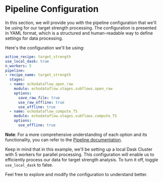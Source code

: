 # Pipeline Configuration
In this section, we will provide you with the pipeline configuration that we'll be using for our target strength processing. The configuration is presented in YAML format, which is a structured and human-readable way to define settings for data processing.

Here's the configuration we'll be using:

```yaml
active_recipe: target_strength 
use_local_dask: true
n_workers: 5
pipeline:
- recipe_name: target_strength
  stages:
  - name: echodataflow_open_raw
    module: echodataflow.stages.subflows.open_raw
    options:
      save_raw_file: true
      use_raw_offline: true
      use_offline: true
  - name: echodataflow_compute_TS
    module: echodataflow.stages.subflows.compute_TS
    options:
      use_offline: true
```

<!-- Let's break down the components of this configuration:

- **active_recipe**: Specifies the recipe to be used for processing, which is set as "target_strength" in this case.

- **use_local_dask**: This flag indicates that we'll be utilizing a local Dask Cluster for parallel processing.

- **n_workers**: Determines the number of worker processes in the Dask Cluster. Here, we're using 5 workers for efficient parallelization.

- **pipeline**: This section defines the sequence of stages to execute. In this example, we're following the "target_strength" recipe, which comprises two stages.

- **echodataflow_open_raw**: This stage utilizes the `open_raw` subflow module to open raw data files. It includes options such as saving raw files, using raw data in offline mode, and utilizing offline data.

- **echodataflow_compute_TS**: This stage employs the `compute_TS` subflow module to compute target strength. It includes an option to use offline data. -->

**Note**: For a more comprehensive understanding of each option and its functionality, you can refer to the [Pipeline documentation](../configuration/pipeline.md).

Keep in mind that in this example, we'll be setting up a local Dask Cluster with 5 workers for parallel processing. This configuration will enable us to efficiently process our data for target strength analysis. To turn it off, toggle `use_local_dask` to false.

Feel free to explore and modify the configuration to understand better.